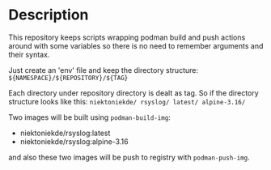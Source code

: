# Description
This repository keeps scripts wrapping podman build and push
actions around with some variables so there is no need to
remember arguments and their syntax.

Just create an 'env' file and keep the directory structure:
`${NAMESPACE}/${REPOSITORY}/${TAG}`

Each directory under repository directory is dealt as tag.
So if the directory structure looks like this:
``
    niektoniekde/
        rsyslog/
            latest/
            alpine-3.16/
``

Two images will be built using `podman-build-img`:
* niektoniekde/rsyslog:latest
* niektoniekde/rsyslog:alpine-3.16

and also these two images will be push to registry
with `podman-push-img`.
